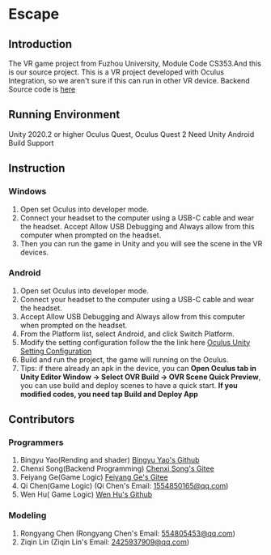 # Escape

## Introduction
The VR game project from Fuzhou University, Module Code CS353.And this is our source project.
This is a VR project developed with Oculus Integration, so we aren't sure if this can run in other VR device.
Backend Source code is [here](https://gitee.com/song-chengxin/escaping-room-back-end-system-api)

## Running Environment
Unity 2020.2 or higher
Oculus Quest, Oculus Quest 2
Need Unity Android Build Support

## Instruction 
### Windows
1. Open set Oculus into developer mode. 
2. Connect your headset to the computer using a USB-C cable and wear the headset. Accept Allow USB Debugging and Always allow from this computer when prompted on the headset. 
3. Then you can run the game in Unity and you will see the scene in the VR devices. 
### Android
1. Open set Oculus into developer mode. 
2. Connect your headset to the computer using a USB-C cable and wear the headset. 
3. Accept Allow USB Debugging and Always allow from this computer when prompted on the headset. 
4. From the Platform list, select Android, and click Switch Platform.
5. Modify the setting configuration follow the the link here [Oculus Unity Setting Configuration](https://developer.oculus.com/documentation/unity/unity-conf-settings/)
6. Build and run the project, the game will running on the Oculus.
7. Tips: if there already an apk in the device, you can **Open Oculus tab in Unity Editor Window -> Select OVR Build -> OVR Scene Quick Preview**, you can use build and deploy scenes to have a quick start. **If you modified codes, you need tap Build and Deploy App**

## Contributors
### Programmers
1. Bingyu Yao(Rending and shader) [Bingyu Yao's Github](https://github.com/Guiny-Time)
2. Chenxi Song(Backend Programming) [Chenxi Song's Gitee](https://gitee.com/song-chengxin)
3. Feiyang Ge(Game Logic) [Feiyang Ge's Gitee](https://gitee.com/gefeiyanggfy)
4. Qi Chen(Game Logic) (Qi Chen's Email: 1554850165@qq.com)
5. Wen Hu( Game Logic) [Wen Hu's Github](https://github.com/Johnny7255)

### Modeling
1. Rongyang Chen (Rongyang Chen's Email: 554805453@qq.com)
2. Ziqin Lin (Ziqin Lin's Email: 2425937909@qq.com)




